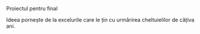 Proiectul pentru final

Ideea pornește de la excelurile care le țin cu urmărirea cheltuielilor de câțiva ani.
